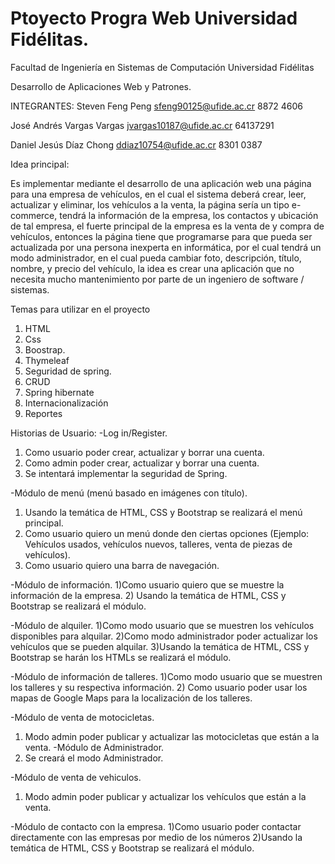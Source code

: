 # Ptoyecto Progra Web Universidad Fidélitas.

Facultad de Ingeniería en Sistemas de Computación
Universidad Fidélitas

Desarrollo de Aplicaciones Web y Patrones.

INTEGRANTES:
Steven Feng Peng
sfeng90125@ufide.ac.cr
8872 4606

José Andrés Vargas Vargas
jvargas10187@ufide.ac.cr
64137291

Daniel Jesús Díaz Chong
ddiaz10754@ufide.ac.cr
8301 0387


Idea principal:

Es implementar mediante el desarrollo de una aplicación web una página para una empresa de vehículos, 
en el cual el sistema deberá crear, leer, actualizar y eliminar, los vehículos a la venta, la página sería un tipo e-commerce,
tendrá la información de la empresa, los contactos y ubicación de tal empresa, el fuerte principal de la empresa es la venta de y compra de vehículos, 
entonces la página tiene que programarse para que pueda ser actualizada por una persona inexperta en informática, por el cual tendrá un modo administrador, 
en el cual pueda cambiar foto, descripción, título, nombre, y precio del vehículo, la idea es crear una aplicación que no necesita mucho mantenimiento
por parte de un ingeniero de software / sistemas. 


Temas para utilizar en el proyecto
1.	HTML
2.	Css
3.	Boostrap.
4.	Thymeleaf
5.	Seguridad de spring.
6.	CRUD
7.	Spring hibernate
8.	Internacionalización
9.	Reportes

Historias de Usuario:
-Log in/Register.
1) Como usuario poder crear, actualizar y borrar una cuenta.
2) Como admin poder crear, actualizar y borrar una cuenta.
3) Se intentará implementar la seguridad de Spring.

-Módulo de menú (menú basado en imágenes con título).
1) Usando la temática de HTML, CSS y Bootstrap se realizará el menú principal.
2) Como usuario quiero un menú donde den ciertas opciones (Ejemplo: Vehículos usados, vehículos nuevos, talleres, venta de piezas de vehículos).
3) Como usuario quiero una barra de navegación.

-Módulo de información.
1)Como usuario quiero que se muestre la información de la empresa.
2) Usando la temática de HTML, CSS y Bootstrap se realizará el módulo.
 
-Módulo de alquiler.
1)Como modo usuario que se muestren los vehículos disponibles para alquilar.
2)Como modo administrador poder actualizar los vehículos que se pueden alquilar.
3)Usando la temática de HTML, CSS y Bootstrap se harán los HTMLs se realizará el módulo.

-Módulo de información de talleres.
1)Como modo usuario que se muestren los talleres y su respectiva información. 
2) Como usuario poder usar los mapas de Google Maps para la localización de los talleres. 

-Módulo de venta de motocicletas.
1) Modo admin poder publicar y actualizar las motocicletas que están a la venta.
-Módulo de Administrador.
1) Se creará el modo Administrador.

-Módulo de venta de vehiculos.
1) Modo admin poder publicar y actualizar los vehículos que están a la venta.

-Módulo de contacto con la empresa.
1)Como usuario poder contactar directamente con las empresas por medio de los números
2)Usando la temática de HTML, CSS y Bootstrap se realizará el módulo.

